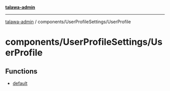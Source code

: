 [**talawa-admin**](../../../README.md)

***

[talawa-admin](../../../README.md) / components/UserProfileSettings/UserProfile

# components/UserProfileSettings/UserProfile

## Functions

- [default](functions/default.md)
